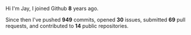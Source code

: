 Hi I'm Jay, I joined Github **8** years ago.

Since then I've pushed **949** commits, opened **30** issues, submitted **69** pull requests, and contributed to **14** public repositories.
